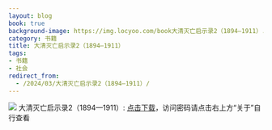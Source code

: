 ```yaml
---
layout: blog
book: true
background-image: https://img.locyoo.com/book大清灭亡启示录2（1894—1911）.jpg
category: 书籍
title: 大清灭亡启示录2（1894—1911）
tags:
- 书籍
- 社会
redirect_from:
  - /2024/03/大清灭亡启示录2（1894—1911）/
---
```

![](https://img.locyoo.com/book大清灭亡启示录2（1894—1911）.jpg)
大清灭亡启示录2（1894—1911）: <a name = "ref1" href="https://url18.ctfile.com/f/50983618-1060770418-3fbbd2?p=3619">点击下载</a>，访问密码请点击右上方“关于”自行查看